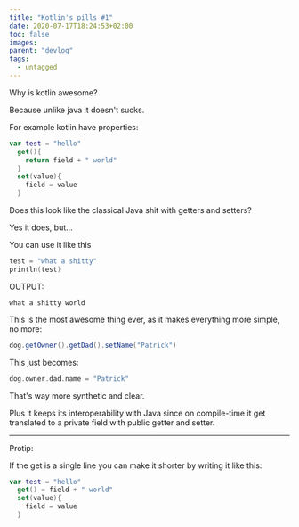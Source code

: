 ```yaml
---
title: "Kotlin's pills #1"
date: 2020-07-17T18:24:53+02:00
toc: false
images:
parent: "devlog"
tags:
  - untagged
---
```


Why is kotlin awesome?

Because unlike java it doesn't sucks.

For example kotlin have properties:

```kotlin
var test = "hello"
  get(){
    return field + " world"
  }
  set(value){
    field = value
  }
```

Does this look like the classical Java shit with getters and setters?

Yes it does, but...

You can use it like this
```kotlin
test = "what a shitty"
println(test)
```
OUTPUT:
```
what a shitty world
```

This is the most awesome thing ever, as it makes everything more simple, no more:
```java
dog.getOwner().getDad().setName("Patrick")
```

This just becomes:
```kotlin
dog.owner.dad.name = "Patrick"
```

That's way more synthetic and clear.

Plus it keeps its interoperability with Java since on compile-time it get translated to a private field with public getter and setter.

<hr>

Protip:

If the get is a single line you can make it shorter by writing it like this:

```kotlin
var test = "hello"
  get() = field + " world"
  set(value){
    field = value
  }
```